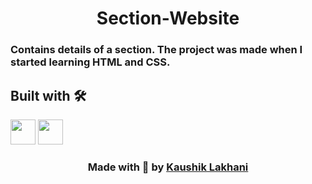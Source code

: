 <h1 align='center'> Section-Website </h1>

### Contains details of a section. The project was made when I started learning HTML and CSS.


## Built with &#128736;&#65039;
<img src= "https://www.vectorlogo.zone/logos/w3_html5/w3_html5-icon.svg" height=40 ></img>
<img src= "https://www.vectorlogo.zone/logos/w3_css/w3_css-icon.svg" height=40 ></img>


<h3 align="center">Made with &#x1F90D; by <a href= "https://linktr.ee/kaushiklakhani"> Kaushik Lakhani </a></h3>

